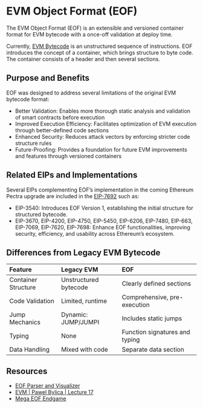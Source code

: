 #  EVM Object Format (EOF)

The EVM Object Format (EOF) is an extensible and versioned container format for EVM bytecode with a once-off validation at deploy time.

Currently, [EVM Bytecode](/wiki/EL/evm.md#evm-bytecode) is an unstructured sequence of instructions. EOF introduces the concept of a container, which brings structure to byte code. The container consists of a header and then several sections.


## Purpose and Benefits
EOF was designed to address several limitations of the original EVM bytecode format:

- Better Validation: Enables more thorough static analysis and validation of smart contracts before execution
- Improved Execution Efficiency: Facilitates optimization of EVM execution through better-defined code sections
- Enhanced Security: Reduces attack vectors by enforcing stricter code structure rules
- Future-Proofing: Provides a foundation for future EVM improvements and features through versioned containers

## Related EIPs and Implementations
Several EIPs complementing EOF’s implementation in the coming Ethereum Pectra upgrade are included in the [EIP-7692](https://eips.ethereum.org/EIPS/eip-7692) such as:

- EIP-3540: Introduces EOF Version 1, establishing the initial structure for structured bytecode.
- EIP-3670, EIP-4200, EIP-4750, EIP-5450, EIP-6206, EIP-7480, EIP-663, EIP-7069, EIP-7620, EIP-7698: Enhance EOF functionalities, improving security, efficiency, and usability across Ethereum’s ecosystem.


## Differences from Legacy EVM Bytecode
| Feature|	 Legacy EVM |	 EOF|
|:-------|:--------------|:-------|
|Container Structure|	Unstructured bytecode|	Clearly defined sections|
|Code Validation|	Limited, runtime|	Comprehensive, pre-execution|
|Jump Mechanics|	Dynamic: JUMP/JUMPI|	Includes static jumps|
|Typing|	None|	Function signatures and typing|
|Data Handling|	Mixed with code|	Separate data section|


## Resources
- [EOF Parser and Visualizer](https://eof.wtf/)
- [EVM | Pawel Bylica | Lecture 17](https://www.youtube.com/watch?v=gYnx_YQS8cM)
- [Mega EOF Endgame](https://github.com/ipsilon/eof/blob/main/spec/eof.md)
